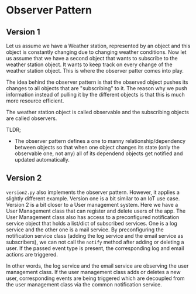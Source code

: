 # Observer Pattern

## Version 1
Let us assume we have a Weather station, represented by an object and this object is constantly changing due to changing weather conditions. 
Now let us assume that we have a second object that wants to subscribe to the weather station object. It wants to keep track on every change of the
weather station object. This is where the observer patter comes into play. 

The idea behind the observer pattern is that the observed object pushes its changes to all objects that are "subscribing" to it. 
The reason why we push information instead of pulling it by the different objects is that this is much more resource efficient. 

The weather station object is called observable and the subscribing objects are called observers.  

TLDR;
-   The observer pattern defines a one to manny relationship/dependency between objects so that when one object changes its state (only the observable one, not any) all of its dependend objects get notified and updated automatically.

## Version 2
`version2.py` also implements the observer pattern. However, it applies a slightly different example. Version one is a bit similar to an IoT use case.
Version 2 is a bit closer to a User management system. Here we have a User Management class that can register and delete users of the app. 
The User Management class also has access to a preconfigured notification service object that holds a list/dict of subscribed services. One is a log service
and the other one is a mail service. By preconfiguring the notification service class (adding the log service and the email service as subscribers), we can not call
the `notify` method after adding or deleting a user. If the passed event type is present, the corresponding log and email actions are triggered. 

In other words, the log service and the email service are observing the user management class. If the user management class adds or deletes a new user, corresponding 
events are being triggered which are decoupled from the user management class via the common notification service. 
